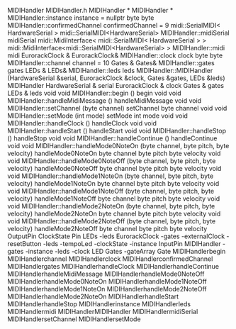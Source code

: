 MIDIHandler MIDIHandler.h MIDIHandler \* MIDIHandler \*
MIDIHandler::instance instance = nullptr byte byte
MIDIHandler::confirmedChannel confirmedChannel = 9 midi::SerialMIDI\<
HardwareSerial \> midi::SerialMIDI\<HardwareSerial\>
MIDIHandler::midiSerial midiSerial midi::MidiInterface\<
midi::SerialMIDI\< HardwareSerial \> \>
midi::MidiInterface\<midi::SerialMIDI\<HardwareSerial\> \>
MIDIHandler::midi midi EurorackClock & EurorackClock& MIDIHandler::clock
clock byte byte MIDIHandler::channel channel = 10 Gates & Gates&
MIDIHandler::gates gates LEDs & LEDs& MIDIHandler::leds leds
MIDIHandler::MIDIHandler (HardwareSerial &serial, EurorackClock &clock,
Gates &gates, LEDs &leds) MIDIHandler HardwareSerial & serial
EurorackClock & clock Gates & gates LEDs & leds void void
MIDIHandler::begin () begin void void MIDIHandler::handleMidiMessage ()
handleMidiMessage void void MIDIHandler::setChannel (byte channel)
setChannel byte channel void void MIDIHandler::setMode (int mode)
setMode int mode void void MIDIHandler::handleClock () handleClock void
void MIDIHandler::handleStart () handleStart void void
MIDIHandler::handleStop () handleStop void void
MIDIHandler::handleContinue () handleContinue void void
MIDIHandler::handleMode0NoteOn (byte channel, byte pitch, byte velocity)
handleMode0NoteOn byte channel byte pitch byte velocity void void
MIDIHandler::handleMode0NoteOff (byte channel, byte pitch, byte
velocity) handleMode0NoteOff byte channel byte pitch byte velocity void
void MIDIHandler::handleMode1NoteOn (byte channel, byte pitch, byte
velocity) handleMode1NoteOn byte channel byte pitch byte velocity void
void MIDIHandler::handleMode1NoteOff (byte channel, byte pitch, byte
velocity) handleMode1NoteOff byte channel byte pitch byte velocity void
void MIDIHandler::handleMode2NoteOn (byte channel, byte pitch, byte
velocity) handleMode2NoteOn byte channel byte pitch byte velocity void
void MIDIHandler::handleMode2NoteOff (byte channel, byte pitch, byte
velocity) handleMode2NoteOff byte channel byte pitch byte velocity
OutputPin ClockState Pin LEDs -leds EurorackClock -gates -externalClock
-resetButton -leds -tempoLed -clockState -instance InputPin MIDIHandler
-gates -instance -leds -clock LED Gates -gateArray Gate MIDIHandlerbegin
MIDIHandlerchannel MIDIHandlerclock MIDIHandlerconfirmedChannel
MIDIHandlergates MIDIHandlerhandleClock MIDIHandlerhandleContinue
MIDIHandlerhandleMidiMessage MIDIHandlerhandleMode0NoteOff
MIDIHandlerhandleMode0NoteOn MIDIHandlerhandleMode1NoteOff
MIDIHandlerhandleMode1NoteOn MIDIHandlerhandleMode2NoteOff
MIDIHandlerhandleMode2NoteOn MIDIHandlerhandleStart
MIDIHandlerhandleStop MIDIHandlerinstance MIDIHandlerleds
MIDIHandlermidi MIDIHandlerMIDIHandler MIDIHandlermidiSerial
MIDIHandlersetChannel MIDIHandlersetMode
